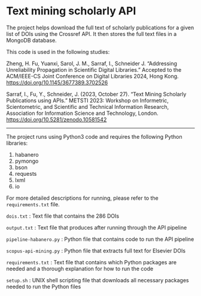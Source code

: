 # Text mining scholarly API

The project helps download the full text of scholarly publications for a given list of DOIs using the Crossref API. It then stores the full text files in a MongoDB database. 

This code is used in the following studies:

Zheng, H. Fu, Yuanxi, Sarol, J. M., Sarraf, I., Schneider J. “Addressing Unreliability Propagation in Scientific Digital Libraries.” Accepted to the ACM/IEEE-CS Joint Conference on Digital Libraries 2024, Hong Kong. https://doi.org/10.1145/3677389.3702526

Sarraf, I., Fu, Y., Schneider, J. (2023, October 27). “Text Mining Scholarly Publications using APIs.” METSTI 2023: Workshop on Informetric, Scientometric, and Scientific and Technical Information Research, Association for Information Science and Technology, London. https://doi.org/10.5281/zenodo.10581542

----------------------------------------------------------------------------

The project runs using Python3 code and requires the following Python libraries:
1. habanero
2. pymongo
3. bson
4. requests
5. lxml
6. io

For more detailed descriptions for running, please refer to the `requirements.txt` file. 


`dois.txt` : Text file that contains the 286 DOIs

`output.txt` : Text file that produces after running through the API pipeline

`pipeline-habanero.py` : Python file that contains code to run the API pipeline 

`scopus-api-mining.py` : Python file that extracts full text for Elsevier DOIs

`requirements.txt` : Text file that contains which Python packages are needed and a thorough explanation for how to run the code

`setup.sh` : UNIX shell scripting file that downloads all necessary packages needed to run the Python files

